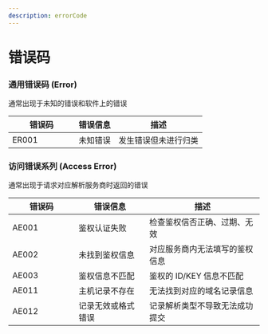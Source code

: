 ```yaml
---
description: errorCode
---
```


# 错误码

### 通用错误码 (Error)

通常出现于未知的错误和软件上的错误

<table data-full-width="false"><thead><tr><th width="117">错误码</th><th>错误信息</th><th>描述</th></tr></thead><tbody><tr><td>ER001</td><td>未知错误</td><td>发生错误但未进行归类</td></tr></tbody></table>

### 访问错误系列 (Access Error)

通常出现于请求对应解析服务商时返回的错误

<table><thead><tr><th width="117">错误码</th><th>错误信息</th><th>描述</th></tr></thead><tbody><tr><td>AE001</td><td>鉴权认证失败</td><td>检查鉴权信否正确、过期、无效</td></tr><tr><td>AE002</td><td>未找到鉴权信息</td><td>对应服务商内无法填写的鉴权信息</td></tr><tr><td>AE003</td><td>鉴权信息不匹配</td><td>鉴权的 ID/KEY 信息不匹配</td></tr><tr><td>AE011</td><td>主机记录不存在</td><td>无法找到对应的域名记录信息</td></tr><tr><td>AE012</td><td>记录无效或格式错误</td><td>记录解析类型不导致无法成功提交</td></tr></tbody></table>

